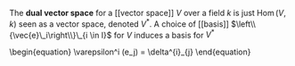 The **dual vector space** for a [[vector space]] $V$ over a field $k$ is just $\operatorname{Hom}(V, k)$ seen as a vector space, denoted $V^*$. A choice of [[basis]] $\left\\{\vec{e}\_i\right\\}\_{i \in I}$ for $V$ induces a basis for $V^*$

\begin{equation}
\varepsilon^i (e_j) = \delta^{i}_{j}
\end{equation}